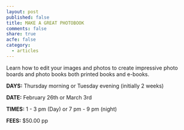 ```yaml
---
layout: post
published: false
title: MAKE A GREAT PHOTOBOOK
comments: false
share: true
acfe: false
category: 
  - articles
---
```


Learn how to edit your images and photos to create impressive photo boards and photo books both printed books and e-books.

**DAYS:** Thursday morning or Tuesday evening (initially 2 weeks)

**DATE:** February 26th or March 3rd

**TIMES:** 1 - 3 pm (Day) or 7 pm - 9 pm (night)

**FEES:** $50.00 pp

